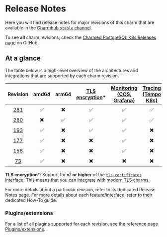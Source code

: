 # Release Notes

Here you will find release notes for major revisions of this charm that are available in the [Charmhub `stable` channel](https://juju.is/docs/juju/channel#heading--risk).

To see  **all** charm revisions, check the [Charmed PostgreSQL K8s Releases page](https://github.com/canonical/postgresql-k8s-operator/releases) on GitHub.

## At a glance

The table below is a high-level overview of the architectures and integrations that are supported by each charm revision. 

| Revision | amd64 | arm64 | [TLS  encryption](/t/9685)* | [Monitoring (COS, Grafana)](/t/10600)  | [Tracing (Tempo K8s)](/t/14521)  |
|:--------:|:-----:|:-----:|:--------------------:|:---------------:|:--------------------:|
|     [281](/t/14068)  |    :white_check_mark:    | :heavy_multiplication_x: |          :white_check_mark:           |        :white_check_mark:         |         :white_check_mark:           |
|      [280](/t/14068) |   :heavy_multiplication_x:   |    :white_check_mark:   |          :white_check_mark:            |        :white_check_mark:         |         :white_check_mark:           |
|      [193](/t/13208) |   :white_check_mark:   |    :heavy_multiplication_x:   |          :white_check_mark:            |        :white_check_mark:        |           :heavy_multiplication_x:         |
|      [177](/t/12668) |   :white_check_mark:    |    :heavy_multiplication_x:   |            :heavy_multiplication_x:          |        :white_check_mark:         |           :heavy_multiplication_x:         |
|      [158](/t/11874) |   :white_check_mark:    |    :heavy_multiplication_x:   |            :heavy_multiplication_x:          |       :white_check_mark:          |           :heavy_multiplication_x:        |
|      [73](/t/11873) |   :white_check_mark:    |    :heavy_multiplication_x:   |           :heavy_multiplication_x:          |       :heavy_multiplication_x:     |       :heavy_multiplication_x:     |


**TLS encryption***: Support for **`v2` or higher** of the [`tls-certificates` interface](https://charmhub.io/tls-certificates-interface/libraries/tls_certificates). This means that you can integrate with [modern TLS charms](https://charmhub.io/topics/security-with-x-509-certificates).

For more details about a particular revision, refer to its dedicated Release Notes page.
For more details about each feature/interface, refer to their dedicated How-To guide.

### Plugins/extensions

For a list of all plugins supported for each revision, see the reference page [Plugins/extensions](/t/10945).